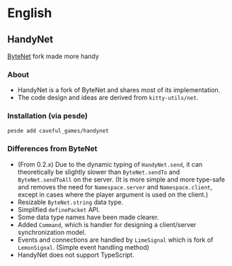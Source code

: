 # English

## HandyNet
[ByteNet](https://github.com/ffrostfall/ByteNet) fork made more handy

### About
- HandyNet is a fork of ByteNet and shares most of its implementation.
- The code design and ideas are derived from `kitty-utils/net`.

### Installation (via pesde)
```sh
pesde add caveful_games/handynet
```

### Differences from ByteNet
- (From 0.2.x) Due to the dynamic typing of `HandyNet.send`, it can theoretically be slightly slower than `ByteNet.sendTo` and `ByteNet.sendToAll` on the server. (It is more simple and more type-safe and removes the need for `Namespace.server` and `Namespace.client`, except in cases where the player argument is used on the client.)
- Resizable `ByteNet.string` data type.
- Simplified `definePacket` API.
- Some data type names have been made clearer.
- Added `Command`, which is handier for designing a client/server synchronization model.
- Events and connections are handled by `LimeSignal` which is fork of `LemonSignal`. (Simple event handling method)
- HandyNet does not support TypeScript.
